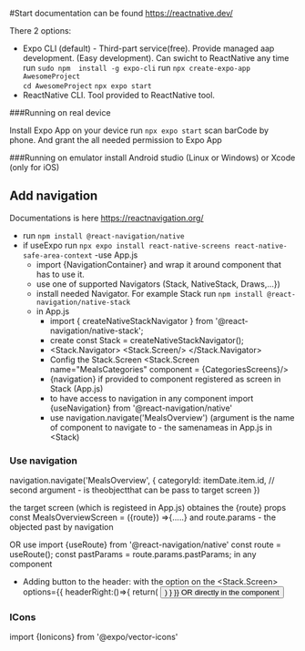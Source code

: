 #Start
documentation can be found https://reactnative.dev/

There 2 options:
- Expo CLI (default) - Third-part service(free). Provide managed aap development. (Easy development). Can swicht to ReactNative any time
 run `sudo npm  install -g expo-cli`
 run `npx create-expo-app AwesomeProject`      
      `cd AwesomeProject`
      `npx expo start`
- ReactNative CLI. Tool provided to ReactNative tool. 

###Running on real device

Install Expo App on your device
run `npx expo start`
scan barCode by phone. And grant the all needed permission to Expo App


###Running on emulator
install Android studio (Linux or Windows)
or 
Xcode (only for iOS)

## Add navigation
Documentations is here https://reactnavigation.org/

- run `npm install @react-navigation/native`
- if useExpo 
    run `npx expo install react-native-screens react-native-safe-area-context`
-use App.js 
    - import {NavigationContainer} and wrap it around component that has to use it.
    - use one of supported Navigators (Stack, NativeStack, Draws,...})
    - install needed Navigator. For example Stack
    run `npm install @react-navigation/native-stack`
    - in App.js
      - import { createNativeStackNavigator } from '@react-navigation/native-stack';
      - create const Stack = createNativeStackNavigator();
      - <Stack.Navigator>
         <Stack.Screen/>
       </Stack.Navigator>
       - Config the Stack.Screen
          <Stack.Screen name="MealsCategories" component = {CategoriesScreens}/>
       - {navigation} if provided to component registered as screen in Stack (App.js)
       - to have access to navigation in any component import {useNavigation} from '@react-navigation/native'
       - use navigation.navigate('MealsOverview') (argument is the name of component to navigate to - the samenameas in App.js in <Stack)
      
### Use navigation
 navigation.navigate('MealsOverview', {
                categoryId: itemDate.item.id, // second argument - is theobjectthat can be pass to target screen
            }) 
            
 the target screen (which is registeed in App.js) obtaines the {route} props
 const MealsOverviewScreen = ({route}) =>{.....} and route.params - the objected past by navigation

OR 
use import {useRoute} from '@react-navigation/native'
const route = useRoute();
const pastParams = route.params.pastParams;
in any component

- Adding button to the header:
with the option on the <Stack.Screen>
options={{
        headerRight:()=>{
                            return(
                              <Button title="*"/>
                            )
                        }
                    }}
OR directly in the component


### ICons
import {Ionicons} from '@expo/vector-icons'
